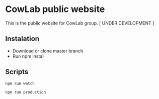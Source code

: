 # CowLab public website
This is the public website for CowLab group.
[ UNDER DEVELOPMENT ]

## Instalation
- Download or clone master branch
- Run npm install

## Scripts

```
npm run watch
```

```
npm run production
```